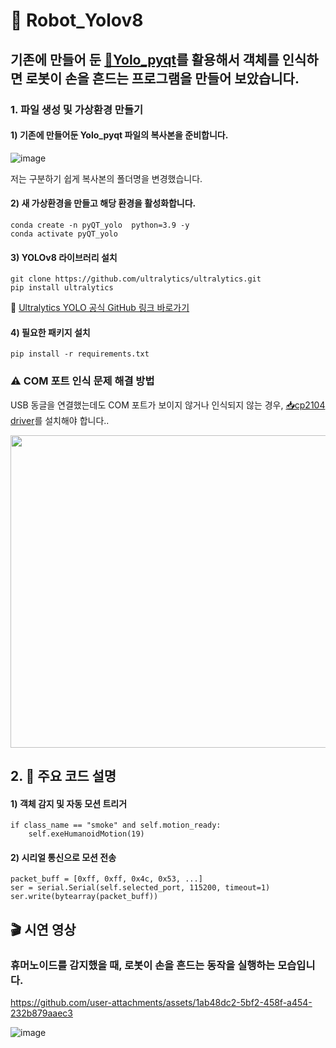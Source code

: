 # 🤖 Robot_Yolov8

## 기존에 만들어 둔 [🔗Yolo_pyqt](https://github.com/KS0721/Yolo_pyqt)를 활용해서 객체를 인식하면 로봇이 손을 흔드는 프로그램을 만들어 보았습니다.

### 1. 파일 생성 및 가상환경 만들기
#### 1) 기존에 만들어둔 Yolo_pyqt 파일의 복사본을 준비합니다. 
![image](https://github.com/user-attachments/assets/d2056f34-f855-468b-b697-f96fd94d4794)

저는 구분하기 쉽게 복사본의 폴더명을 변경했습니다.
#### 2) 새 가상환경을 만들고 해당 환경을 활성화합니다.
```
conda create -n pyQT_yolo  python=3.9 -y
conda activate pyQT_yolo
```
#### 3) YOLOv8 라이브러리 설치 
```
git clone https://github.com/ultralytics/ultralytics.git
pip install ultralytics
```
🚀 [Ultralytics YOLO 공식 GitHub 링크 바로가기](https://github.com/ultralytics/ultralytics)

#### 4) 필요한 패키지 설치
```
pip install -r requirements.txt
```
### ⚠️ COM 포트 인식 문제 해결 방법
USB 동글을 연결했는데도 COM 포트가 보이지 않거나 인식되지 않는 경우, 
[📥cp2104 driver](https://www.silabs.com/developer-tools/usb-to-uart-bridge-vcp-drivers?tab=downloads)를 설치해야 합니다..

<img src="https://github.com/user-attachments/assets/1ea3f6ba-b40f-4f24-af90-384bd909ae40" width="800" height="500">

## 2. 🧠 주요 코드 설명

#### 1) 객체 감지 및 자동 모션 트리거
```
if class_name == "smoke" and self.motion_ready:
    self.exeHumanoidMotion(19)
```
#### 2) 시리얼 통신으로 모션 전송
```
packet_buff = [0xff, 0xff, 0x4c, 0x53, ...]
ser = serial.Serial(self.selected_port, 115200, timeout=1)
ser.write(bytearray(packet_buff))
```

## 🎬 시연 영상

### 휴머노이드를 감지했을 때, 로봇이 손을 흔드는 동작을 실행하는 모습입니다.

https://github.com/user-attachments/assets/1ab48dc2-5bf2-458f-a454-232b879aaec3

![image](https://github.com/user-attachments/assets/6602348e-c86b-4ab9-a6b7-abd296e9bad3)








